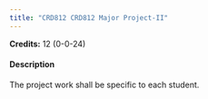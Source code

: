 ```yaml
---
title: "CRD812 CRD812 Major Project-II"
---
```

**Credits:** 12 (0-0-24)

#### Description
The project work shall be specific to each student.